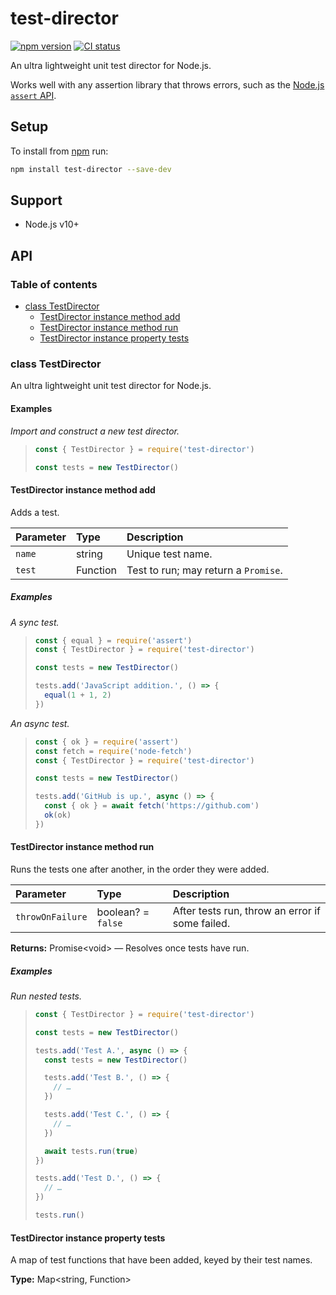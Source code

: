 # test-director

[![npm version](https://badgen.net/npm/v/test-director)](https://npm.im/test-director) [![CI status](https://github.com/jaydenseric/test-director/workflows/CI/badge.svg)](https://github.com/jaydenseric/test-director/actions)

An ultra lightweight unit test director for Node.js.

Works well with any assertion library that throws errors, such as the [Node.js `assert` API](https://nodejs.org/api/assert.html).

## Setup

To install from [npm](https://npmjs.com) run:

```sh
npm install test-director --save-dev
```

## Support

- Node.js v10+

## API

### Table of contents

- [class TestDirector](#class-testdirector)
  - [TestDirector instance method add](#testdirector-instance-method-add)
  - [TestDirector instance method run](#testdirector-instance-method-run)
  - [TestDirector instance property tests](#testdirector-instance-property-tests)

### class TestDirector

An ultra lightweight unit test director for Node.js.

#### Examples

_Import and construct a new test director._

> ```js
> const { TestDirector } = require('test-director')
>
> const tests = new TestDirector()
> ```

#### TestDirector instance method add

Adds a test.

| Parameter | Type     | Description                          |
| :-------- | :------- | :----------------------------------- |
| `name`    | string   | Unique test name.                    |
| `test`    | Function | Test to run; may return a `Promise`. |

##### Examples

_A sync test._

> ```js
> const { equal } = require('assert')
> const { TestDirector } = require('test-director')
>
> const tests = new TestDirector()
>
> tests.add('JavaScript addition.', () => {
>   equal(1 + 1, 2)
> })
> ```

_An async test._

> ```js
> const { ok } = require('assert')
> const fetch = require('node-fetch')
> const { TestDirector } = require('test-director')
>
> const tests = new TestDirector()
>
> tests.add('GitHub is up.', async () => {
>   const { ok } = await fetch('https://github.com')
>   ok(ok)
> })
> ```

#### TestDirector instance method run

Runs the tests one after another, in the order they were added.

| Parameter | Type | Description |
| :-- | :-- | :-- |
| `throwOnFailure` | boolean? = `false` | After tests run, throw an error if some failed. |

**Returns:** Promise&lt;void> — Resolves once tests have run.

##### Examples

_Run nested tests._

> ```js
> const { TestDirector } = require('test-director')
>
> const tests = new TestDirector()
>
> tests.add('Test A.', async () => {
>   const tests = new TestDirector()
>
>   tests.add('Test B.', () => {
>     // …
>   })
>
>   tests.add('Test C.', () => {
>     // …
>   })
>
>   await tests.run(true)
> })
>
> tests.add('Test D.', () => {
>   // …
> })
>
> tests.run()
> ```

#### TestDirector instance property tests

A map of test functions that have been added, keyed by their test names.

**Type:** Map&lt;string, Function>

